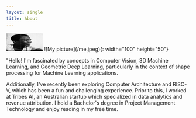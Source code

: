 ```yaml
---
layout: single
title: About
---
```


<img src="/me.jpeg" alt="My picture" width="100" height="50" />
![My picture](/me.jpeg){: width="100" height="50"}

"Hello! I'm fascinated by concepts in Computer Vision, 3D Machine Learning, and Geometric Deep Learning, particularly in the context of shape processing for Machine Learning applications. 

Additionally, I've recently been exploring Computer Architecture and RISC-V, which has been a fun and challenging experience. Prior to this, I worked at Tribes AI, an Australian startup which specialized in data analytics and revenue attribution. I hold a Bachelor's degree in Project Management Technology and enjoy reading in my free time.